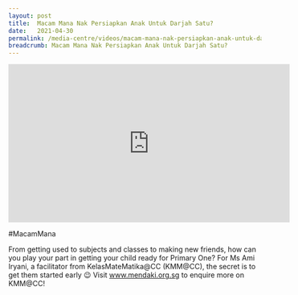 ```yaml
---
layout: post
title:  Macam Mana Nak Persiapkan Anak Untuk Darjah Satu? 
date:   2021-04-30
permalink: /media-centre/videos/macam-mana-nak-persiapkan-anak-untuk-darjah-satu/
breadcrumb: Macam Mana Nak Persiapkan Anak Untuk Darjah Satu? 
---
```


<div class="bp-youtube">
<iframe width="560" height="315" src="https://www.youtube.com/embed/U0vojfgHp5o" title="YouTube video player" frameborder="0" allow="accelerometer; autoplay; clipboard-write; encrypted-media; gyroscope; picture-in-picture" allowfullscreen></iframe>
</div>

#MacamMana

From getting used to subjects and classes to making new friends, how can you play your part in getting your child ready for Primary One?
For Ms Ami Iryani, a facilitator from KelasMateMatika@CC (KMM@CC), the secret is to get them started early 😉
Visit www.mendaki.org.sg to enquire more on KMM@CC!

